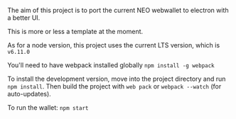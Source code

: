 The aim of this project is to port the current NEO webwallet to electron with a better UI. 

This is more or less a template at the moment.

As for a node version, this project uses the current LTS version, which is `v6.11.0`

You'll need to have webpack installed globally `npm install -g webpack`

To install the development version, move into the project directory and run `npm install`. Then build the project with `web pack` or `webpack --watch` (for auto-updates).

To run the wallet: `npm start`
